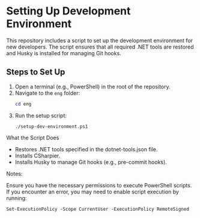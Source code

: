 # Setting Up Development Environment

This repository includes a script to set up the development environment for new developers. The script ensures that all required .NET tools are restored and Husky is installed for managing Git hooks.


## Steps to Set Up

1. Open a terminal (e.g., PowerShell) in the root of the repository.
2. Navigate to the `eng` folder:
   ```powershell
   cd eng
3. Run the setup script:
   ```shell
   ./setup-dev-environment.ps1
   ```

What the Script Does
- Restores .NET tools specified in the dotnet-tools.json file.
- Installs CSharpier.
- Installs Husky to manage Git hooks (e.g., pre-commit hooks).

Notes:

Ensure you have the necessary permissions to execute PowerShell scripts. If you encounter an error, you may need to enable script execution by running:
```shell
Set-ExecutionPolicy -Scope CurrentUser -ExecutionPolicy RemoteSigned
```
